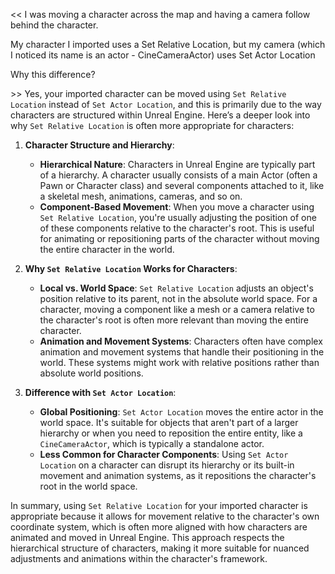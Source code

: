 

\<<
I was moving a character across the map and having a camera follow behind the character.

My character I imported uses a Set Relative Location, but my camera (which I noticed its name is an actor - CineCameraActor) uses Set Actor Location

Why this difference?

\>>
Yes, your imported character can be moved using `Set Relative Location` instead of `Set Actor Location`, and this is primarily due to the way characters are structured within Unreal Engine. Here’s a deeper look into why `Set Relative Location` is often more appropriate for characters:

1. **Character Structure and Hierarchy**:
   - **Hierarchical Nature**: Characters in Unreal Engine are typically part of a hierarchy. A character usually consists of a main Actor (often a Pawn or Character class) and several components attached to it, like a skeletal mesh, animations, cameras, and so on.
   - **Component-Based Movement**: When you move a character using `Set Relative Location`, you're usually adjusting the position of one of these components relative to the character's root. This is useful for animating or repositioning parts of the character without moving the entire character in the world.

2. **Why `Set Relative Location` Works for Characters**:
   - **Local vs. World Space**: `Set Relative Location` adjusts an object's position relative to its parent, not in the absolute world space. For a character, moving a component like a mesh or a camera relative to the character's root is often more relevant than moving the entire character.
   - **Animation and Movement Systems**: Characters often have complex animation and movement systems that handle their positioning in the world. These systems might work with relative positions rather than absolute world positions.

3. **Difference with `Set Actor Location`**:
   - **Global Positioning**: `Set Actor Location` moves the entire actor in the world space. It's suitable for objects that aren't part of a larger hierarchy or when you need to reposition the entire entity, like a `CineCameraActor`, which is typically a standalone actor.
   - **Less Common for Character Components**: Using `Set Actor Location` on a character can disrupt its hierarchy or its built-in movement and animation systems, as it repositions the character's root in the world space.

In summary, using `Set Relative Location` for your imported character is appropriate because it allows for movement relative to the character's own coordinate system, which is often more aligned with how characters are animated and moved in Unreal Engine. This approach respects the hierarchical structure of characters, making it more suitable for nuanced adjustments and animations within the character's framework.